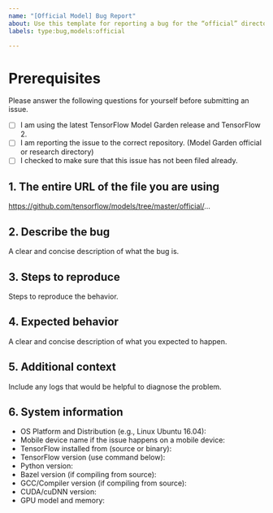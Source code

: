 ```yaml
---
name: "[Official Model] Bug Report"
about: Use this template for reporting a bug for the “official” directory
labels: type:bug,models:official

---
```


# Prerequisites

Please answer the following questions for yourself before submitting an issue.

- [ ] I am using the latest TensorFlow Model Garden release and TensorFlow 2.
- [ ] I am reporting the issue to the correct repository. (Model Garden official or research directory)
- [ ] I checked to make sure that this issue has not been filed already.

## 1. The entire URL of the file you are using

https://github.com/tensorflow/models/tree/master/official/...

## 2. Describe the bug

A clear and concise description of what the bug is.

## 3. Steps to reproduce

Steps to reproduce the behavior.

## 4. Expected behavior

A clear and concise description of what you expected to happen.

## 5. Additional context

Include any logs that would be helpful to diagnose the problem.

## 6. System information

- OS Platform and Distribution (e.g., Linux Ubuntu 16.04):
- Mobile device name if the issue happens on a mobile device:
- TensorFlow installed from (source or binary):
- TensorFlow version (use command below):
- Python version:
- Bazel version (if compiling from source):
- GCC/Compiler version (if compiling from source):
- CUDA/cuDNN version:
- GPU model and memory:

<!-- 
Collect system information using our environment capture script.
https://github.com/tensorflow/tensorflow/tree/master/tools/tf_env_collect.sh

You can also obtain the TensorFlow version with:

1. TensorFlow 1.0
`python -c "import tensorflow as tf; print(tf.GIT_VERSION, tf.VERSION)"`

2. TensorFlow 2.0
`python -c "import tensorflow as tf; print(tf.version.GIT_VERSION, tf.version.VERSION)"`
-->
